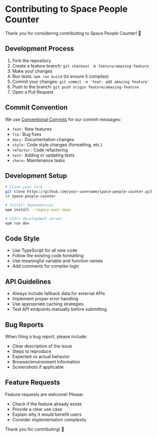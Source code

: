 # Contributing to Space People Counter

Thank you for considering contributing to Space People Counter! 🚀

## Development Process

1. Fork the repository
2. Create a feature branch: `git checkout -b feature/amazing-feature`
3. Make your changes
4. Run tests: `npm run build` (to ensure it compiles)
5. Commit your changes: `git commit -m 'feat: add amazing feature'`
6. Push to the branch: `git push origin feature/amazing-feature`
7. Open a Pull Request

## Commit Convention

We use [Conventional Commits](https://www.conventionalcommits.org/) for our commit messages:

- `feat:` New features
- `fix:` Bug fixes
- `docs:` Documentation changes
- `style:` Code style changes (formatting, etc.)
- `refactor:` Code refactoring
- `test:` Adding or updating tests
- `chore:` Maintenance tasks

## Development Setup

```bash
# Clone your fork
git clone https://github.com/your-username/space-people-counter.git
cd space-people-counter

# Install dependencies
npm install --legacy-peer-deps

# Start development server
npm run dev
```

## Code Style

- Use TypeScript for all new code
- Follow the existing code formatting
- Use meaningful variable and function names
- Add comments for complex logic

## API Guidelines

- Always include fallback data for external APIs
- Implement proper error handling
- Use appropriate caching strategies
- Test API endpoints manually before submitting

## Bug Reports

When filing a bug report, please include:

- Clear description of the issue
- Steps to reproduce
- Expected vs actual behavior
- Browser/environment information
- Screenshots if applicable

## Feature Requests

Feature requests are welcome! Please:

- Check if the feature already exists
- Provide a clear use case
- Explain why it would benefit users
- Consider implementation complexity

Thank you for contributing! 🌟
